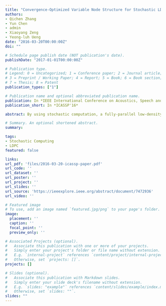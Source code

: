 ```yaml
---
title: "Convergence-Optimized Variable Node Structure for Stochastic LDPC Decoder"
authors:
- Qichen Zhang
- Yun Chen
- admin
- Xiaoyang Zeng
- Yeong-luh Ueng
date: "2016-03-20T00:00:00Z"
doi: ""

# Schedule page publish date (NOT publication's date).
publishDate: "2017-01-01T00:00:00Z"

# Publication type.
# Legend: 0 = Uncategorized; 1 = Conference paper; 2 = Journal article;
# 3 = Preprint / Working Paper; 4 = Report; 5 = Book; 6 = Book section;
# 7 = Thesis; 8 = Patent
publication_types: ["1"]

# Publication name and optional abbreviated publication name.
publication: In *IEEE International Conference on Acoustics, Speech and Signal Processing*
publication_short: In *ICASSP'16*

abstract: By using stochastic computation, a fully-parallel low-density parity-check (LDPC) decoder can be implemented using a lower wire complexity. In order to enhance the decoder performance, probability tracers, such as up/down counters, are added at each edge between variable nodes and check nodes, as described in previous literature. However, this causes a large decoding latency and a high number of decoding failures. In this paper, a convergence-optimized structure for variable nodes is proposed that is able to overcome these issues. As a result, the throughput for the proposed decoder is 20.5Gb/s, which is 101% higher than the original counter-based decoder presented in the previous literature.

# Summary. An optional shortened abstract.
summary:

tags:
- Stochastic Computing
- LDPC
featured: false

links:
url_pdf: 'files/2016-03-20-icassp-paper.pdf'
url_code: ''
url_dataset: ''
url_poster: ''
url_project: ''
url_slides: ''
url_source: 'https://ieeexplore.ieee.org/abstract/document/7472936'
url_video: ''

# Featured image
# To use, add an image named `featured.jpg/png` to your page's folder. 
image:
  placement: ''
  caption: ''
  focal_point: ''
  preview_only: ''

# Associated Projects (optional).
#   Associate this publication with one or more of your projects.
#   Simply enter your project's folder or file name without extension.
#   E.g. `internal-project` references `content/project/internal-project/index.md`.
#   Otherwise, set `projects: []`.
projects: []

# Slides (optional).
#   Associate this publication with Markdown slides.
#   Simply enter your slide deck's filename without extension.
#   E.g. `slides: "example"` references `content/slides/example/index.md`.
#   Otherwise, set `slides: ""`.
slides: ""
---
```

